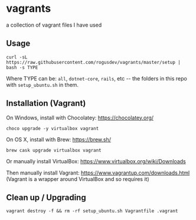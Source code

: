 # vagrants
a collection of vagrant files I have used

## Usage
    curl -sL https://raw.githubusercontent.com/rogusdev/vagrants/master/setup | bash -s TYPE
Where TYPE can be: `all`, `dotnet-core`, `rails`, etc -- the folders in this repo with `setup_ubuntu.sh` in them.

## Installation (Vagrant)

On Windows, install with Chocolatey: https://chocolatey.org/

    choco upgrade -y virtualbox vagrant

On OS X, install with Brew: https://brew.sh/

    brew cask upgrade virtualbox vagrant

Or manually install VirtualBox: https://www.virtualbox.org/wiki/Downloads

Then manually install Vagrant: https://www.vagrantup.com/downloads.html
 (Vagrant is a wrapper around VirtualBox and so requires it)


## Clean up / Upgrading

    vagrant destroy -f && rm -rf setup_ubuntu.sh Vagrantfile .vagrant

